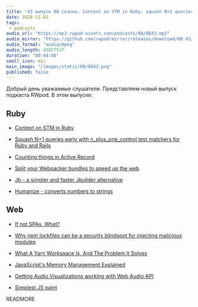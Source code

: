 ```yaml
---
title: "43 выпуск 08 сезона. Context on STM in Ruby, squash N+1 queries, Yarn Workspace, Humanize, Jb, JS paint и прочее"
date: 2020-11-02
tags:
 - podcasts
audio_url: "https://mp3.rwpod-assets.com/podcasts/08/0843.mp3"
audio_mirror: "https://github.com/rwpod/mirror/releases/download/08.43/0843.mp3"
audio_format: "audio/mpeg"
audio_length: 45877537
duration: "00:44:06"
small_icon: mic
main_image: "/images/static/08/0843.png"
published: false
---
```


Добрый день уважаемые слушатели. Представляем новый выпуск подкаста RWpod. В этом выпуске:

## Ruby

 - [Context on STM in Ruby](https://chrisseaton.com/truffleruby/ruby-stm/)
 - [Squash N+1 queries early with n_plus_one_control test matchers for Ruby and Rails](https://evilmartians.com/chronicles/squash-n-plus-one-queries-early-with-n-plus-one-control-test-matchers-for-ruby-and-rails)
 - [Counting things in Active Record](https://longliveruby.com/articles/active-record-counting-records)


 - [Split your Webpacker bundles to speed up the web](https://dev.to/nejremeslnici/split-your-webpacker-bundles-to-speed-up-the-web-2)
 - [Jb - a simpler and faster Jbuilder alternative](https://github.com/amatsuda/jb)
 - [Humanize - converts numbers to strings](https://github.com/radar/humanize)

## Web

 - [If not SPAs, What?](https://macwright.com/2020/10/28/if-not-spas.html)
 - [Why npm lockfiles can be a security blindspot for injecting malicious modules](https://snyk.io/blog/why-npm-lockfiles-can-be-a-security-blindspot-for-injecting-malicious-modules/)
 - [What A Yarn Workspace Is, And The Problem It Solves](https://planflow.dev/blog/what-is-a-yarn-workspace)


 - [JavaScript's Memory Management Explained](https://felixgerschau.com/javascript-memory-management/)
 - [Getting Audio Visualizations working with Web Audio API](https://dwayne.xyz/post/audio-visualizations-web-audio-api)
 - [Simplest JS paint](https://hinty.io/devforth/simplest-js-paint/)

READMORE
